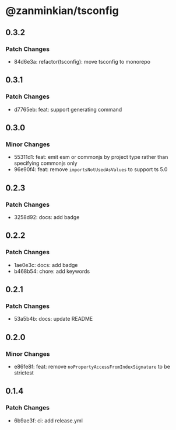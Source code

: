 # @zanminkian/tsconfig

## 0.3.2

### Patch Changes

- 84d6e3a: refactor(tsconfig): move tsconfig to monorepo

## 0.3.1

### Patch Changes

- d7765eb: feat: support generating command

## 0.3.0

### Minor Changes

- 55311d1: feat: emit esm or commonjs by project type rather than specifying commonjs only
- 96e90f4: feat: remove `importsNotUsedAsValues` to support ts 5.0

## 0.2.3

### Patch Changes

- 3258d92: docs: add badge

## 0.2.2

### Patch Changes

- 1ae0e3c: docs: add badge
- b468b54: chore: add keywords

## 0.2.1

### Patch Changes

- 53a5b4b: docs: update README

## 0.2.0

### Minor Changes

- e86fe8f: feat: remove `noPropertyAccessFromIndexSignature` to be strictest

## 0.1.4

### Patch Changes

- 6b9ae3f: ci: add release.yml
